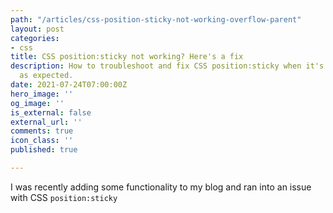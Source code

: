 ```yaml
---
path: "/articles/css-position-sticky-not-working-overflow-parent"
layout: post
categories:
- css
title: CSS position:sticky not working? Here's a fix
description: How to troubleshoot and fix CSS position:sticky when it's not working
  as expected.
date: 2021-07-24T07:00:00Z
hero_image: ''
og_image: ''
is_external: false
external_url: ''
comments: true
icon_class: ''
published: true

---
```

I was recently adding some functionality to my blog and ran into an issue with CSS `position:sticky`